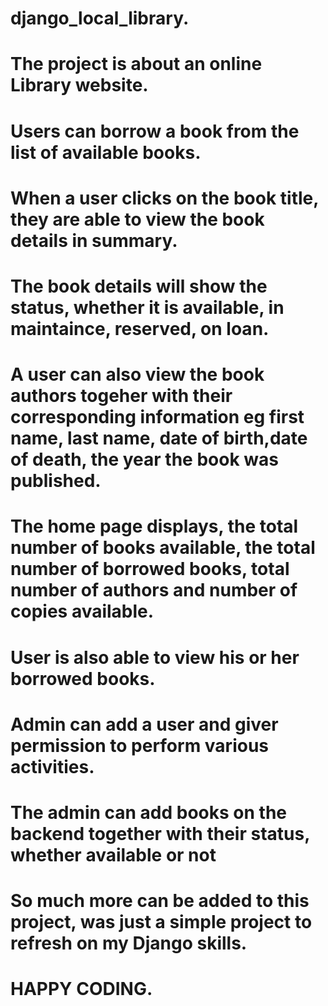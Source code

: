 # django_local_library.
# The project is about an online Library website.
# Users can borrow a book from the list of available books.
# When a user clicks on the book title, they are able to view the book details in summary.
# The book details will show the status, whether it is available, in maintaince, reserved, on loan.
# A user can also view the book authors togeher with their corresponding information eg first name, last name, date of birth,date of death, the year the book was published.
# The home page displays, the total number of books available, the total number of borrowed books, total number of authors and number of copies available. 
# User is also able to view his or her borrowed books.
# Admin can add a user and giver permission to perform various activities.
# The admin can add books on the backend together with their status, whether available or not
# So much more can be added to this project, was just a simple project to refresh on my Django skills.

# HAPPY CODING.

